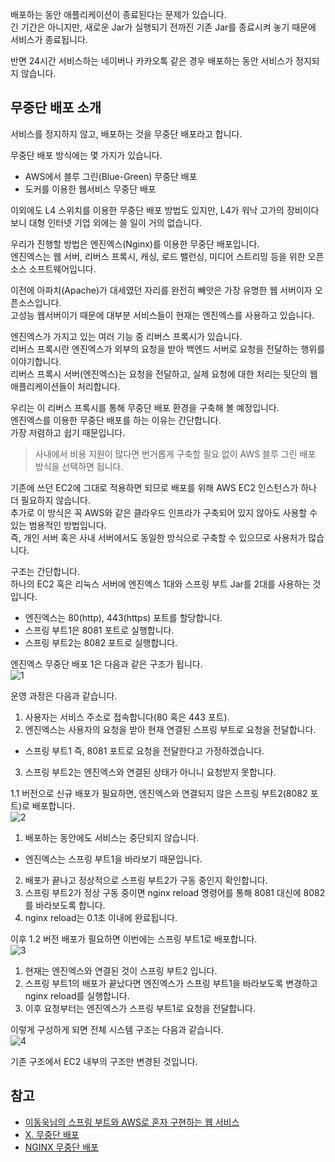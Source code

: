 배포하는 동안 애플리케이션이 종료된다는 문제가 있습니다.   
긴 기간은 아니지만, 새로운 Jar가 실행되기 전까진 기존 Jar를 종료시켜 놓기 때문에 서비스가 종료됩니다.   

반면 24시간 서비스하는 네이버나 카카오톡 같은 경우 배포하는 동안 서비스가 정지되지 않습니다.   

## 무중단 배포 소개
서비스를 정지하지 않고, 배포하는 것을 무중단 배포라고 합니다.   

무중단 배포 방식에는 몇 가지가 있습니다.
* AWS에서 블루 그린(Blue-Green) 무중단 배포
* 도커를 이용한 웹서비스 무중단 배포

이외에도 L4 스위치를 이용한 무중단 배포 방법도 있지만, L4가 워낙 고가의 장비이다 보니 대형 인터넷 기업 외에는 쓸 일이 거의 없습니다.   

우리가 진행할 방법은 엔진엑스(Nginx)를 이용한 무중단 배포입니다.   
엔진엑스는 웹 서버, 리버스 프록시, 캐싱, 로드 밸런싱, 미디어 스트리밍 등을 위한 오픈소스 소프트웨어입니다.   

이전에 아파치(Apache)가 대세였던 자리를 완전히 빼앗은 가장 유명한 웹 서버이자 오픈소스입니다.   
고성능 웹서버이기 때문에 대부분 서비스들이 현재는 엔진엑스를 사용하고 있습니다.   

엔진엑스가 가지고 있는 여러 기능 중 리버스 프록시가 있습니다.   
리버스 프록시란 엔진엑스가 외부의 요청을 받아 백엔드 서버로 요청을 전달하는 행위를 이야기합니다.   
리버스 프록시 서버(엔진엑스)는 요청을 전달하고, 실제 요청에 대한 처리는 뒷단의 웹 애플리케이션들이 처리합니다.   

우리는 이 리버스 프록시를 통해 무중단 배포 환경을 구축해 볼 예정입니다.   
엔진엑스를 이용한 무중단 배포를 하는 이유는 간단합니다.   
가장 저렴하고 쉽기 때문입니다.   
> 사내에서 비용 지원이 많다면 번거롭게 구축할 필요 없이 AWS 블루 그린 배포 방식을 선택하면 됩니다.  

기존에 쓰던 EC2에 그대로 적용하면 되므로 배포를 위해 AWS EC2 인스턴스가 하나 더 필요하지 않습니다.   
추가로 이 방식은 꼭 AWS와 같은 클라우드 인프라가 구축되어 있지 않아도 사용할 수 있는 범용적인 방법입니다.   
즉, 개인 서버 혹은 사내 서버에서도 동일한 방식으로 구축할 수 있으므로 사용처가 많습니다.   

구조는 간단합니다.   
하나의 EC2 혹은 리눅스 서버에 엔진엑스 1대와 스프링 부트 Jar를 2대를 사용하는 것입니다.   
* 엔진엑스는 80(http), 443(https) 포트를 할당합니다.   
* 스프링 부트1은 8081 포트로 실행합니다.
* 스프링 부트2는 8082 포트로 실행합니다.

엔진엑스 무중단 배포 1은 다음과 같은 구조가 됩니다.   
![1]()   

운영 과정은 다음과 같습니다.   
1. 사용자는 서비스 주소로 접속합니다(80 혹은 443 포트).
2. 엔진엑스는 사용자의 요청을 받아 현재 연결된 스프링 부트로 요청을 전달합니다.
  * 스프링 부트1 즉, 8081 포트로 요청을 전달한다고 가정하겠습니다.
3. 스프링 부트2는 엔진엑스와 연결된 상태가 아니니 요청받지 못합니다.

1.1 버전으로 신규 배포가 필요하면, 엔진엑스와 연결되지 않은 스프링 부트2(8082 포트)로 배포합니다.   
![2]()   
1. 배포하는 동안에도 서비스는 중단되지 않습니다.
  * 엔진엑스는 스프링 부트1을 바라보기 때문입니다.
2. 배포가 끝나고 정상적으로 스프링 부트2가 구동 중인지 확인합니다.
3. 스프링 부트2가 정상 구동 중이면 nginx reload 명령어를 통해 8081 대신에 8082를 바라보도록 합니다.
4. nginx reload는 0.1초 이내에 완료됩니다.

이후 1.2 버전 배포가 필요하면 이번에는 스프링 부트1로 배포합니다.   
![3]()   
1. 현재는 엔진엑스와 연결된 것이 스프링 부트2 입니다.
2. 스프링 부트1의 배포가 끝났다면 엔진엑스가 스프링 부트1을 바라보도록 변경하고 nginx reload를 실행합니다.
3. 이후 요청부터는 엔진엑스가 스프링 부트1로 요청을 전달합니다.   

이렇게 구성하게 되면 전체 시스템 구조는 다음과 같습니다.   
![4]()   

기존 구조에서 EC2 내부의 구조만 변경된 것입니다.

## 참고
* [이동욱님의 스프링 부트와 AWS로 혼자 구현하는 웹 서비스](https://jojoldu.tistory.com/463)
* [Ⅹ. 무중단 배포](https://qkrtmdgus84.github.io/springboot%20&%20aws/SpringBoot-&-AWS-10/)
* [NGINX 무중단 배포](https://dallae7.tistory.com/117)